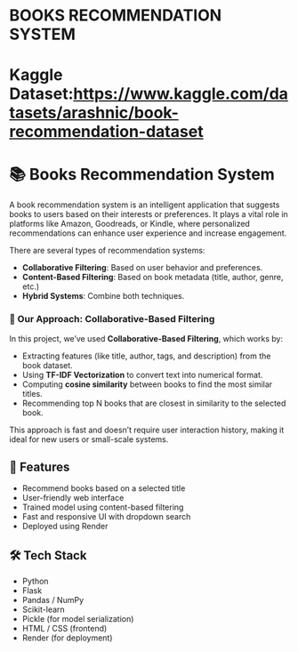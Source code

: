 # BOOKS RECOMMENDATION SYSTEM 

# Kaggle Dataset:https://www.kaggle.com/datasets/arashnic/book-recommendation-dataset

# 📚 Books Recommendation System

A book recommendation system is an intelligent application that suggests books to users based on their interests or preferences. It plays a vital role in platforms like Amazon, Goodreads, or Kindle, where personalized recommendations can enhance user experience and increase engagement.

There are several types of recommendation systems:
- **Collaborative Filtering**: Based on user behavior and preferences.
- **Content-Based Filtering**: Based on book metadata (title, author, genre, etc.)
- **Hybrid Systems**: Combine both techniques.

### 🧬 Our Approach: Collaborative-Based Filtering

In this project, we’ve used **Collaborative-Based Filtering**, which works by:
- Extracting features (like title, author, tags, and description) from the book dataset.
- Using **TF-IDF Vectorization** to convert text into numerical format.
- Computing **cosine similarity** between books to find the most similar titles.
- Recommending top N books that are closest in similarity to the selected book.

This approach is fast and doesn’t require user interaction history, making it ideal for new users or small-scale systems.


## 🚀 Features

- Recommend books based on a selected title
- User-friendly web interface
- Trained model using content-based filtering
- Fast and responsive UI with dropdown search
- Deployed using Render

## 🛠️ Tech Stack

- Python
- Flask
- Pandas / NumPy
- Scikit-learn
- Pickle (for model serialization)
- HTML / CSS (frontend)
- Render (for deployment)
